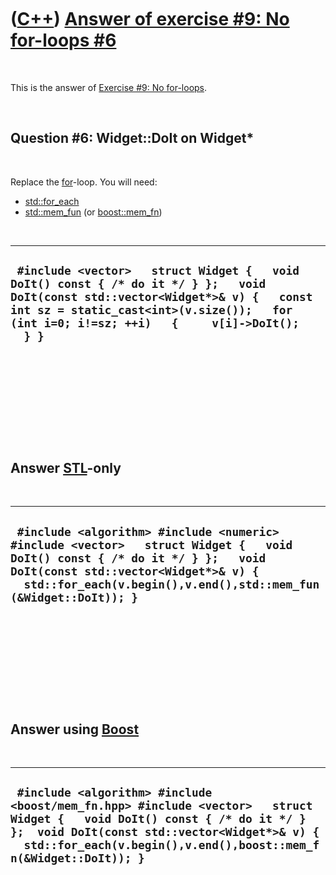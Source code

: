 
 

 

 

 

 

([C++](Cpp.md)) [Answer of exercise \#9: No for-loops \#6](CppExerciseNoForLoopsAnswer6.md)
=============================================================================================

 

This is the answer of [Exercise \#9: No
for-loops](CppExerciseNoForLoops.md).

 

Question \#6: Widget::DoIt on Widget\*
--------------------------------------

 

Replace the [for](CppFor.md)-loop. You will need:

-   [std::for\_each](CppFor_each.md)
-   [std::mem\_fun](CppMem_fun.md) (or [boost::mem\_fn](CppMem_fn.md))

 

  ---------------------------------------------------------------------------------------------------------------------------------------------------------------------------------------------------------------------------------
  ` #include <vector>   struct Widget {   void DoIt() const { /* do it */ } };   void DoIt(const std::vector<Widget*>& v) {   const int sz = static_cast<int>(v.size());   for (int i=0; i!=sz; ++i)   {     v[i]->DoIt();   } }`
  ---------------------------------------------------------------------------------------------------------------------------------------------------------------------------------------------------------------------------------

 

 

 

 

 

Answer [STL](CppStl.md)-only
-----------------------------

 

  --------------------------------------------------------------------------------------------------------------------------------------------------------------------------------------------------------------------------------------
  ` #include <algorithm> #include <numeric> #include <vector>   struct Widget {   void DoIt() const { /* do it */ } };   void DoIt(const std::vector<Widget*>& v) {   std::for_each(v.begin(),v.end(),std::mem_fun(&Widget::DoIt)); }`
  --------------------------------------------------------------------------------------------------------------------------------------------------------------------------------------------------------------------------------------

 

 

 

 

 

Answer using [Boost](CppBoost.md)
----------------------------------

 

  -----------------------------------------------------------------------------------------------------------------------------------------------------------------------------------------------------------------------------------------------
  ` #include <algorithm> #include <boost/mem_fn.hpp> #include <vector>   struct Widget {   void DoIt() const { /* do it */ } };  void DoIt(const std::vector<Widget*>& v) {   std::for_each(v.begin(),v.end(),boost::mem_fn(&Widget::DoIt)); }`
  -----------------------------------------------------------------------------------------------------------------------------------------------------------------------------------------------------------------------------------------------

 

 

 

 

 

 

